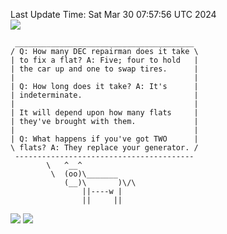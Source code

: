 Last Update Time: 
Sat Mar 30 07:57:56 UTC 2024
<br>![](https://img.shields.io/badge/%E5%A4%A7%E5%AE%B6-%E5%AE%89%E5%AE%89-green)<br>
```
 ________________________________________
/ Q: How many DEC repairman does it take \
| to fix a flat? A: Five; four to hold   |
| the car up and one to swap tires.      |
|                                        |
| Q: How long does it take? A: It's      |
| indeterminate.                         |
|                                        |
| It will depend upon how many flats     |
| they've brought with them.             |
|                                        |
| Q: What happens if you've got TWO      |
\ flats? A: They replace your generator. /
 ----------------------------------------
        \   ^__^
         \  (oo)\_______
            (__)\       )\/\
                ||----w |
                ||     ||
```
![](https://github-readme-stats.vercel.app/api?username=chenlitw)
![](https://github-readme-stats.vercel.app/api/top-langs/?username=chenlitw)
